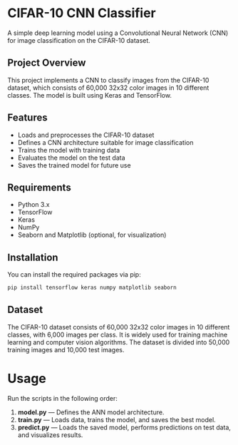 # CIFAR-10 CNN Classifier

A simple deep learning model using a Convolutional Neural Network (CNN) for image classification on the CIFAR-10 dataset.

## Project Overview

This project implements a CNN to classify images from the CIFAR-10 dataset, which consists of 60,000 32x32 color images in 10 different classes. The model is built using Keras and TensorFlow.

## Features

- Loads and preprocesses the CIFAR-10 dataset
- Defines a CNN architecture suitable for image classification
- Trains the model with training data
- Evaluates the model on the test data
- Saves the trained model for future use

## Requirements

- Python 3.x
- TensorFlow
- Keras
- NumPy
- Seaborn and Matplotlib (optional, for visualization)

## Installation

You can install the required packages via pip:

```bash
pip install tensorflow keras numpy matplotlib seaborn
```

## Dataset

The CIFAR-10 dataset consists of 60,000 32x32 color images in 10 different classes, with 6,000 images per class. It is widely used for training machine learning and computer vision algorithms. The dataset is divided into 50,000 training images and 10,000 test images.

# Usage

Run the scripts in the following order:

1. **model.py** — Defines the ANN model architecture.  
2. **train.py** — Loads data, trains the model, and saves the best model.  
3. **predict.py** — Loads the saved model, performs predictions on test data, and visualizes results.
